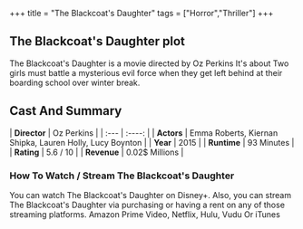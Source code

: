 +++
title = "The Blackcoat's Daughter"
tags = ["Horror","Thriller"]
+++
## The Blackcoat's Daughter plot
The Blackcoat's Daughter is a movie directed by Oz Perkins It's about Two girls must battle a mysterious evil force when they get left behind at their boarding school over winter break.
## Cast And Summary
| **Director**      | Oz Perkins |
    | :---        |    :----:   |
    |  **Actors** | Emma Roberts, Kiernan Shipka, Lauren Holly, Lucy Boynton |
    | **Year**   | 2015    |
    |  **Runtime** | 93 Minutes |
    |  **Rating** | 5.6 / 10 | 
    |  **Revenue** | 0.02$ Millions |
### How To Watch / Stream The Blackcoat's Daughter
You can watch The Blackcoat's Daughter on Disney+.
Also, you can stream The Blackcoat's Daughter via purchasing or having a rent on any of those streaming platforms.
Amazon Prime Video, Netflix, Hulu, Vudu Or iTunes